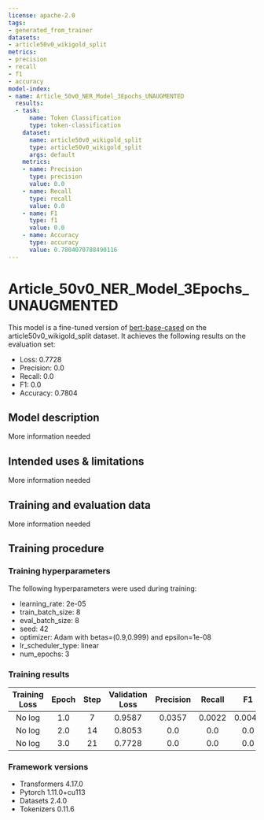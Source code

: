 ```yaml
---
license: apache-2.0
tags:
- generated_from_trainer
datasets:
- article50v0_wikigold_split
metrics:
- precision
- recall
- f1
- accuracy
model-index:
- name: Article_50v0_NER_Model_3Epochs_UNAUGMENTED
  results:
  - task:
      name: Token Classification
      type: token-classification
    dataset:
      name: article50v0_wikigold_split
      type: article50v0_wikigold_split
      args: default
    metrics:
    - name: Precision
      type: precision
      value: 0.0
    - name: Recall
      type: recall
      value: 0.0
    - name: F1
      type: f1
      value: 0.0
    - name: Accuracy
      type: accuracy
      value: 0.7804070788490116
---
```


<!-- This model card has been generated automatically according to the information the Trainer had access to. You
should probably proofread and complete it, then remove this comment. -->

# Article_50v0_NER_Model_3Epochs_UNAUGMENTED

This model is a fine-tuned version of [bert-base-cased](https://huggingface.co/bert-base-cased) on the article50v0_wikigold_split dataset.
It achieves the following results on the evaluation set:
- Loss: 0.7728
- Precision: 0.0
- Recall: 0.0
- F1: 0.0
- Accuracy: 0.7804

## Model description

More information needed

## Intended uses & limitations

More information needed

## Training and evaluation data

More information needed

## Training procedure

### Training hyperparameters

The following hyperparameters were used during training:
- learning_rate: 2e-05
- train_batch_size: 8
- eval_batch_size: 8
- seed: 42
- optimizer: Adam with betas=(0.9,0.999) and epsilon=1e-08
- lr_scheduler_type: linear
- num_epochs: 3

### Training results

| Training Loss | Epoch | Step | Validation Loss | Precision | Recall | F1     | Accuracy |
|:-------------:|:-----:|:----:|:---------------:|:---------:|:------:|:------:|:--------:|
| No log        | 1.0   | 7    | 0.9587          | 0.0357    | 0.0022 | 0.0041 | 0.7789   |
| No log        | 2.0   | 14   | 0.8053          | 0.0       | 0.0    | 0.0    | 0.7803   |
| No log        | 3.0   | 21   | 0.7728          | 0.0       | 0.0    | 0.0    | 0.7804   |


### Framework versions

- Transformers 4.17.0
- Pytorch 1.11.0+cu113
- Datasets 2.4.0
- Tokenizers 0.11.6
